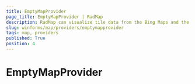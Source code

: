 ```yaml
---
title: EmptyMapProvider
page_title: EmptyMapProvider | RadMap
description: RadMap can visualize tile data from the Bing Maps and the OpenStreetMaps REST services as well as from the local file system.
slug: winforms/map/providers/emptymapprovider
tags: map, providers
published: True
position: 4 
---
```


# EmptyMapProvider


